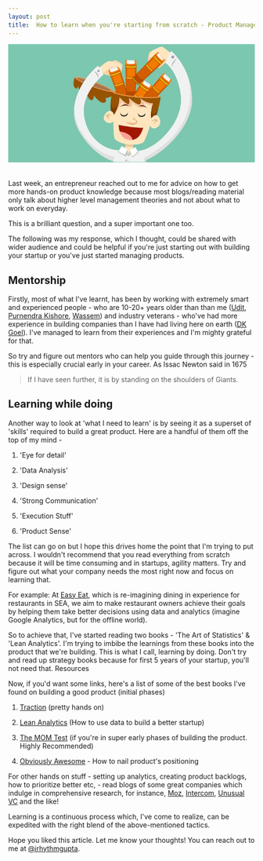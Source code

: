 ```yaml
---
layout: post
title:  How to learn when you're starting from scratch - Product Management Gyaan
---
```

![Credits: eduadvisor.my](/images/pmlearningpost.jpeg)

<br>
Last week, an entrepreneur reached out to me for advice on how to get more hands-on product knowledge because most blogs/reading material only talk about higher level management theories and not about what to work on everyday.

This is a brilliant question, and a super important one too.

The following was my response, which I thought, could be shared with wider audience and could be helpful if you're just starting out with building your startup or you've just started managing products.

## Mentorship

Firstly, most of what I've learnt, has been by working with extremely smart and experienced people - who are 10-20+ years older than than me ([Udit](https://www.linkedin.com/in/uditsawhney/), [Purnendra Kishore](https://www.linkedin.com/in/purnendrakishore), [Wassem](https://www.linkedin.com/in/mohdwassem/)) and industry veterans - who've had more experience in building companies than I have had living here on earth ([DK Goel](https://www.linkedin.com/in/dkgoel/)). I've managed to learn from their experiences and I'm mighty grateful for that.

So try and figure out mentors who can help you guide through this journey - this is especially crucial early in your career. As Issac Newton said in 1675

  >  If I have seen further, it is by standing on the shoulders of Giants.

## Learning while doing

Another way to look at 'what I need to learn' is by seeing it as a superset of 'skills' required to build a great product. Here are a handful of them off the top of my mind -

1. 'Eye for detail'

2. 'Data Analysis'

3. 'Design sense'

4. 'Strong Communication'

5. 'Execution Stuff'

6. 'Product Sense'

The list can go on but I hope this drives home the point that I'm trying to put across. I wouldn't recommend that you read everything from scratch because it will be time consuming and in startups, agility matters. Try and figure out what your company needs the most right now and focus on learning that.

For example: At [Easy Eat](https://easyeat.ai), which is re-imagining dining in experience for restaurants in SEA, we aim to make restaurant owners achieve their goals by helping them take better decisions using data and analytics (imagine Google Analytics, but for the offline world).

So to achieve that, I've started reading two books - 'The Art of Statistics' & 'Lean Analytics'. I'm trying to imbibe the learnings from these books into the product that we're building. This is what I call, learning by doing. Don't try and read up strategy books because for first 5 years of your startup, you'll not need that.
Resources

Now, if you'd want some links, here's a list of some of the best books I've found on building a good product (initial phases)

1. [Traction](https://amzn.to/3jA6SC7) (pretty hands on)

2. [Lean Analytics](https://amzn.to/3fTNe1T) (How to use data to build a better startup)

3. [The MOM Test](https://rhythmgupta.com/the-mom-test-product-management/) (if you're in super early phases of building the product. Highly Recommended)

4. [Obviously Awesome](https://amzn.to/3jB5v6u) - How to nail product's positioning

For other hands on stuff - setting up analytics, creating product backlogs, how to prioritize better etc, - read blogs of some great companies which indulge in comprehensive research, for instance, [Moz](http://moz.com/), [Intercom](https://intercom.com), [Unusual VC](https://www.unusual.vc/chapters-enterprise/product-market-fit) and the like!

Learning is a continuous process which, I've come to realize, can be expedited with the right blend of the above-mentioned tactics.

Hope you liked this article. Let me know your thoughts! You can reach out to me at [@irhythmgupta](https://twitter.com/iRhythmGupta).
